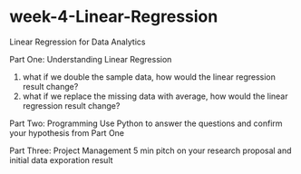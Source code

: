 # week-4-Linear-Regression
Linear Regression for Data Analytics


Part One: Understanding Linear Regression
1. what if we double the sample data, how would the linear regression result change?
2. what if we replace the missing data with average, how would the linear regression result change?

Part Two: Programming
Use Python to answer the questions and confirm your hypothesis from Part One

Part Three: Project Management
5 min pitch on your research proposal and initial data exporation result
